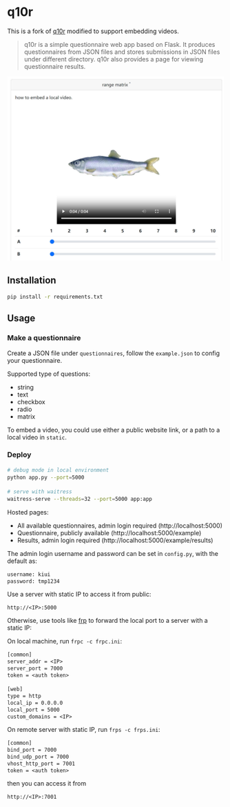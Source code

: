 # q10r

This is a fork of [q10r](https://github.com/vlevit/q10r) modified to support embedding videos.

> q10r is a simple questionnaire web app based on Flask. 
It produces questionnaires from JSON files and stores submissions in JSON files under different directory. 
q10r also provides a page for viewing questionnaire results.

![demo](demo.jpg)

## Installation

```bash
pip install -r requirements.txt
```

## Usage

### Make a questionnaire

Create a JSON file under `questionnaires`, follow the `example.json` to config your questionnaire.

Supported type of questions:
* string
* text
* checkbox
* radio
* matrix

To embed a video, you could use either a public website link, or a path to a local video in `static`.

### Deploy

```bash
# debug mode in local environment
python app.py --port=5000

# serve with waitress
waitress-serve --threads=32 --port=5000 app:app
```

Hosted pages:
* All available questionnaires, admin login required (http://localhost:5000)
* Questionnaire, publicly available (http://localhost:5000/example)
* Results, admin login required (http://localhost:5000/example/results)

The admin login username and password can be set in `config.py`, with the default as:
```
username: kiui
password: tmp1234
```


Use a server with static IP to access it from public:
```
http://<IP>:5000
```

Otherwise, use tools like [frp](https://github.com/fatedier/frp) to forward the local port to a server with a static IP:

On local machine, run `frpc -c frpc.ini`:
```
[common]
server_addr = <IP>
server_port = 7000
token = <auth token>

[web]
type = http
local_ip = 0.0.0.0
local_port = 5000
custom_domains = <IP>
```

On remote server with static IP, run `frps -c frps.ini`:
```
[common]
bind_port = 7000
bind_udp_port = 7000
vhost_http_port = 7001
token = <auth token>
```

then you can access it from
```
http://<IP>:7001
```